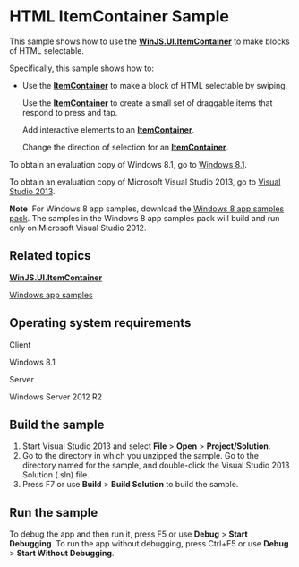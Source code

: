 HTML ItemContainer Sample
=========================

This sample shows how to use the [**WinJS.UI.ItemContainer**](http://msdn.microsoft.com/library/windows/apps/dn255188) to make blocks of HTML selectable.

Specifically, this sample shows how to:

-   Use the [**ItemContainer**](http://msdn.microsoft.com/library/windows/apps/dn255188) to make a block of HTML selectable by swiping.

    Use the [**ItemContainer**](http://msdn.microsoft.com/library/windows/apps/dn255188) to create a small set of draggable items that respond to press and tap.

    Add interactive elements to an [**ItemContainer**](http://msdn.microsoft.com/library/windows/apps/dn255188).

    Change the direction of selection for an [**ItemContainer**](http://msdn.microsoft.com/library/windows/apps/dn255188).

To obtain an evaluation copy of Windows 8.1, go to [Windows 8.1](http://go.microsoft.com/fwlink/p/?linkid=301696).

To obtain an evaluation copy of Microsoft Visual Studio 2013, go to [Visual Studio 2013](http://go.microsoft.com/fwlink/p/?linkid=301697).

**Note**  For Windows 8 app samples, download the [Windows 8 app samples pack](http://go.microsoft.com/fwlink/p/?LinkId=301698). The samples in the Windows 8 app samples pack will build and run only on Microsoft Visual Studio 2012.

Related topics
--------------

[**WinJS.UI.ItemContainer**](http://msdn.microsoft.com/library/windows/apps/dn255188)

[Windows app samples](http://go.microsoft.com/fwlink/p/?LinkID=227694)

Operating system requirements
-----------------------------

Client

Windows 8.1

Server

Windows Server 2012 R2

Build the sample
----------------

1.  Start Visual Studio 2013 and select **File** \> **Open** \> **Project/Solution**.
2.  Go to the directory in which you unzipped the sample. Go to the directory named for the sample, and double-click the Visual Studio 2013 Solution (.sln) file.
3.  Press F7 or use **Build** \> **Build Solution** to build the sample.

Run the sample
--------------

To debug the app and then run it, press F5 or use **Debug** \> **Start Debugging**. To run the app without debugging, press Ctrl+F5 or use **Debug** \> **Start Without Debugging**.

